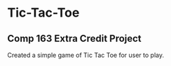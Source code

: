 # Tic-Tac-Toe
## Comp 163 Extra Credit Project
Created a simple game of Tic Tac Toe for user to play.
